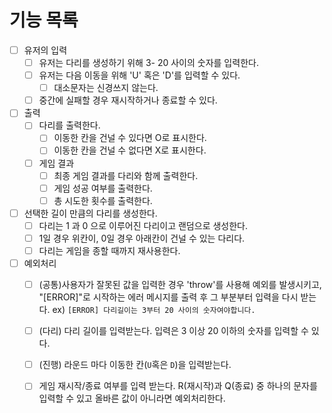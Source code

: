 # 기능 목록

- [ ] 유저의 입력
  - [ ] 유저는 다리를 생성하기 위해 3- 20 사이의 숫자를 입력한다.
  - [ ] 유저는 다음 이동을 위해 'U' 혹은 'D'를 입력할 수 있다.
    - [ ] 대소문자는 신경쓰지 않는다.
  - [ ] 중간에 실패할 경우 재시작하거나 종료할 수 있다.

- [ ] 출력
  - [ ] 다리를 출력한다.
    - [ ] 이동한 칸을 건널 수 있다면 O로 표시한다.
    - [ ] 이동한 칸을 건널 수 없다면 X로 표시한다.
  - [ ] 게임 결과
    - [ ] 최종 게임 결과를 다리와 함께 출력한다.
    - [ ] 게임 성공 여부를 출력한다.
    - [ ] 총 시도한 횟수를 출력한다.

- [ ] 선택한 길이 만큼의 다리를 생성한다.
  - [ ] 다리는 1 과 0 으로 이루어진 다리이고 랜덤으로 생성한다.
  - [ ] 1일 경우 위칸이, 0일 경우 아래칸이 건널 수 있는 다리다.
  - [ ] 다리는 게임을 종할 때까지 재사용한다.

- [ ] 예외처리
  - [ ] (공통)사용자가 잘못된 값을 입력한 경우 'throw'를 사용해 예외를 발생시키고, "[ERROR]"로 시작하는 에러 메시지를 출력 후 그 부분부터 입력을 다시 받는다.
  ex) `[ERROR] 다리길이는 3부터 20 사이의 숫자여야합니다.`
  - [ ] (다리) 다리 길이를 입력받는다. 입력은 3 이상 20 이하의 숫자를 입력할 수 있다.

  - [ ] (진행) 라운드 마다 이동한 칸(`U`혹은 `D`)을 입력받는다.
  - [ ] 게임 재시작/종료 여부를 입력 받는다. R(재시작)과 Q(종료) 중 하나의 문자를 입력할 수 있고 올바른 값이 아니라면 예외처리한다.
